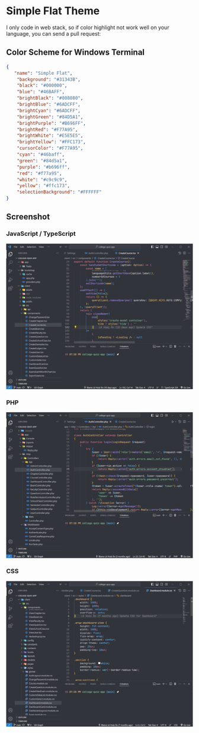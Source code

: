 # Simple Flat Theme

I only code in web stack, so if color highlight not work well on your language, you can send a pull request:

## Color Scheme for Windows Terminal

```json
{
   "name": "Simple Flat",
    "background": "#31343B",
    "black": "#000000",
    "blue": "#46BAFF",
    "brightBlack": "#808080",
    "brightBlue": "#6ADCFF",
    "brightCyan": "#6ADCFF",
    "brightGreen": "#84D5A1",
    "brightPurple": "#B696FF",
    "brightRed": "#F77A95",
    "brightWhite": "#E5E5E5",
    "brightYellow": "#FFC173",
    "cursorColor": "#F77A95",
    "cyan": "#46baff",
    "green": "#84d5a1",
    "purple": "#b696ff",
    "red": "#f77a95",
    "white": "#c9c9c9",
    "yellow": "#ffc173",
    "selectionBackground": "#FFFFFF"
}
  ```

## Screenshot

### JavaScript / TypeScript

![TS/JS](/images/Screenshot%202024-06-08%20195251.jpg)

### PHP

![PHP](./images/Screenshot%202024-06-08%20195215.jpg)

### CSS

![CSS](./images/Screenshot%202024-06-08%20195322.jpg)
